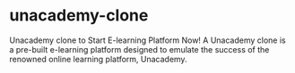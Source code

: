 # unacademy-clone
Unacademy clone to Start E-learning Platform Now! A Unacademy clone is a pre-built e-learning platform designed to emulate the success of the renowned online learning platform, Unacademy.
